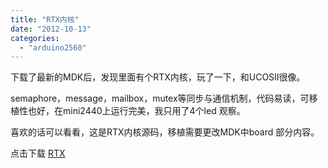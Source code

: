 ```yaml
---
title: "RTX内核"
date: "2012-10-13"
categories: 
  - "arduino2560"
---
```


下载了最新的MDK后，发现里面有个RTX内核，玩了一下，和UCOSII很像。

semaphore，message，mailbox，mutex等同步与通信机制，代码易读，可移植性也好，在mini2440上运行完美，我只用了4个led 观察。

喜欢的话可以看看，这是RTX内核源码，移植需要更改MDK中board 部分内容。

点击下载 [RTX](http://69.164.197.168/wp-content/uploads/2012/10/RTX.rar)

